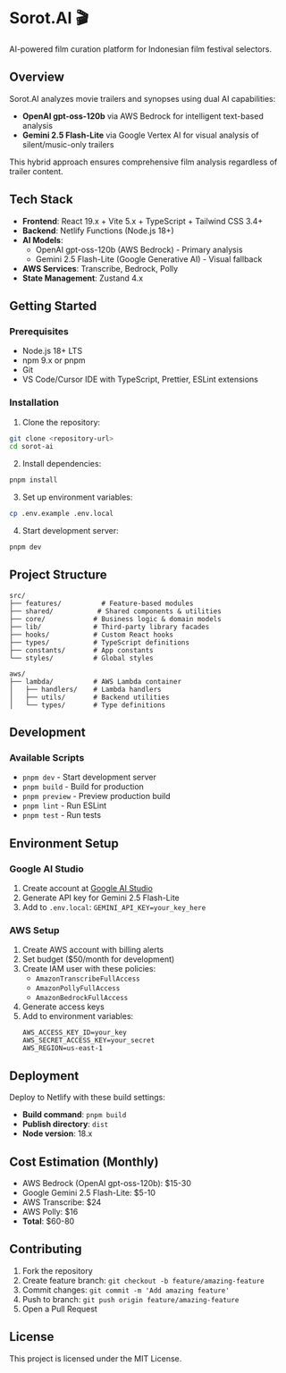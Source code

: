 # Sorot.AI 🎬

AI-powered film curation platform for Indonesian film festival selectors.

## Overview

Sorot.AI analyzes movie trailers and synopses using dual AI capabilities:
- **OpenAI gpt-oss-120b** via AWS Bedrock for intelligent text-based analysis
- **Gemini 2.5 Flash-Lite** via Google Vertex AI for visual analysis of silent/music-only trailers

This hybrid approach ensures comprehensive film analysis regardless of trailer content.

## Tech Stack

- **Frontend**: React 19.x + Vite 5.x + TypeScript + Tailwind CSS 3.4+
- **Backend**: Netlify Functions (Node.js 18+)
- **AI Models**:
  - OpenAI gpt-oss-120b (AWS Bedrock) - Primary analysis
  - Gemini 2.5 Flash-Lite (Google Generative AI) - Visual fallback
- **AWS Services**: Transcribe, Bedrock, Polly
- **State Management**: Zustand 4.x

## Getting Started

### Prerequisites

- Node.js 18+ LTS
- npm 9.x or pnpm
- Git
- VS Code/Cursor IDE with TypeScript, Prettier, ESLint extensions

### Installation

1. Clone the repository:
```bash
git clone <repository-url>
cd sorot-ai
```

2. Install dependencies:
```bash
pnpm install
```

3. Set up environment variables:
```bash
cp .env.example .env.local
```

4. Start development server:
```bash
pnpm dev
```

## Project Structure

```
src/
├── features/          # Feature-based modules
├── shared/           # Shared components & utilities
├── core/            # Business logic & domain models
├── lib/             # Third-party library facades
├── hooks/           # Custom React hooks
├── types/           # TypeScript definitions
├── constants/       # App constants
└── styles/          # Global styles

aws/
├── lambda/          # AWS Lambda container
│   ├── handlers/    # Lambda handlers
│   ├── utils/       # Backend utilities
│   └── types/       # Type definitions
```

## Development

### Available Scripts

- `pnpm dev` - Start development server
- `pnpm build` - Build for production
- `pnpm preview` - Preview production build
- `pnpm lint` - Run ESLint
- `pnpm test` - Run tests

## Environment Setup

### Google AI Studio
1. Create account at [Google AI Studio](https://aistudio.google.com/)
2. Generate API key for Gemini 2.5 Flash-Lite
3. Add to `.env.local`: `GEMINI_API_KEY=your_key_here`

### AWS Setup
1. Create AWS account with billing alerts
2. Set budget ($50/month for development)
3. Create IAM user with these policies:
   - `AmazonTranscribeFullAccess`
   - `AmazonPollyFullAccess`
   - `AmazonBedrockFullAccess`
4. Generate access keys
5. Add to environment variables:
   ```
   AWS_ACCESS_KEY_ID=your_key
   AWS_SECRET_ACCESS_KEY=your_secret
   AWS_REGION=us-east-1
   ```

## Deployment

Deploy to Netlify with these build settings:
- **Build command**: `pnpm build`
- **Publish directory**: `dist`
- **Node version**: 18.x

## Cost Estimation (Monthly)

- AWS Bedrock (OpenAI gpt-oss-120b): $15-30
- Google Gemini 2.5 Flash-Lite: $5-10
- AWS Transcribe: $24
- AWS Polly: $16
- **Total**: $60-80

## Contributing

1. Fork the repository
2. Create feature branch: `git checkout -b feature/amazing-feature`
3. Commit changes: `git commit -m 'Add amazing feature'`
4. Push to branch: `git push origin feature/amazing-feature`
5. Open a Pull Request

## License

This project is licensed under the MIT License.
